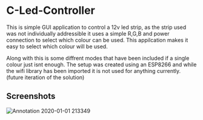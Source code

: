 # C-Led-Controller
This is simple GUI application to control a 12v led strip, as the strip used was not individually addressible it uses a simple R,G,B and power connection to select which colour can be used. This appilcation makes it easy to select which colour will be used.

Along with this is some diffrent modes that have been included if a single colour just isnt enough. The setup was created using an ESP8266 and while the wifi library has been imported it is not used for anything currently. (future iteration of the solution)


## Screenshots
![Annotation 2020-01-01 213349](https://user-images.githubusercontent.com/48538292/71640455-6d84c100-2cde-11ea-9a06-457204bc7e25.png)
